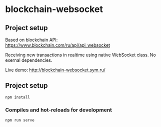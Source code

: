 # blockchain-websocket

## Project setup

Based on blockchain API:
https://www.blockchain.com/ru/api/api_websocket

Receiving new transactions in realtime using native WebSocket class.
No exernal dependencies.

Live demo:
http://blockchain-websocket.sym.ru/

## Project setup
```
npm install
```

### Compiles and hot-reloads for development
```
npm run serve
```

